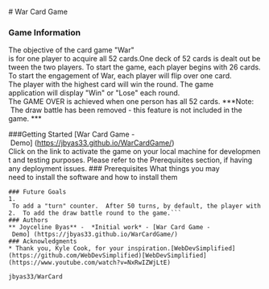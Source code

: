 # War Card Game

### Game Information
The objective of the card game "War" is for one player to acquire all 52 cards.One deck of 52 cards is dealt out between the two players.
To start the game, each player begins with 26 cards.
To start the engagement of War, each player will flip over one card.
The player with the highest card will win the round.
The game application will display "Win" or "Lose" each round.
The GAME OVER is achieved when one person has all 52 cards.
***Note:  The draw battle has been removed - this feature is not included in the game. ***

###Getting Started
[War Card Game - Demo] (https://jbyas33.github.io/WarCardGame/)
Click on the link to activate the game on your local machine for development and testing purposes. Please refer to the Prerequisites section, if having any deployment issues.
### Prerequisites
What things you may need to install the software and how to install them
```JavaScriptVisual Studio CodeHTMLCSSDOMLiveScript Google Chrome
### Future Goals
1.  To add a "turn" counter.  After 50 turns, by default, the player with the most cards would be declared the winner.
2.  To add the draw battle round to the game.```
### Authors
** Joyceline Byas** -  *Initial work* - [War Card Game - Demo] (https://jbyas33.github.io/WarCardGame/)
### Acknowledgments
* Thank you, Kyle Cook, for your inspiration.[WebDevSimplified](https://github.com/WebDevSimplified)[WebDevSimplified](https://www.youtube.com/watch?v=NxRwIZWjLtE)

jbyas33/WarCard